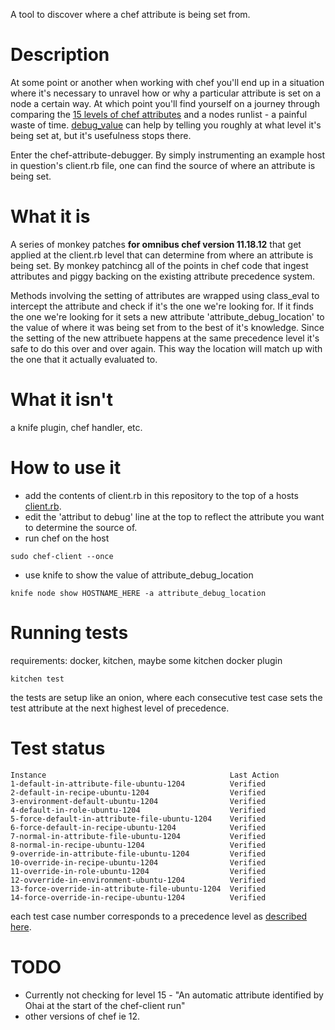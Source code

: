 A tool to discover where a chef attribute is being set from.

# Description
At some point or another when working with chef you'll end up in a situation
where it's necessary to unravel how or why a particular attribute is set on a
node a certain way. At which point you'll find yourself on a journey through
comparing the [15 levels of chef
attributes](https://docs.chef.io/attributes.html#attribute-precedence) 
and a nodes runlist - a painful
waste of time.
[debug_value](http://jtimberman.housepub.org/blog/2014/09/02/chef-node-dot-debug-value/) can help by telling you roughly at what level 
it's being set at, but it's usefulness stops there.

Enter the chef-attribute-debugger. By simply instrumenting an example host in 
question's client.rb file, one can find the source of where an attribute is
being set.

# What it is
A series of monkey patches __for omnibus chef version 11.18.12__ that get applied 
at the client.rb level that can  determine from where an attribute is being 
set. By monkey patchincg all of the points in chef code that ingest attributes
 and piggy backing on the existing attribute precedence system.

 Methods involving the setting of attributes are wrapped using class\_eval to
 intercept the attribute and check if it's the one we're looking for. If it
 finds the one we're looking for it sets a new attribute
 'attribute\_debug\_location' to the value of where it was being set from to
 the best of it's knowledge. Since the setting of the new attribuete happens
 at the same precedence level it's safe to do this over and over again. This
 way the location will match up with the one that it actually evaluated to.

# What it isn't
a knife plugin, chef handler, etc.

# How to use it
* add the contents of client.rb in this repository to the top of a hosts
[client.rb](https://raw.githubusercontent.com/jgedarovich/chef-attribute-debug/master/client.rb). 
* edit the 'attribut to debug' line at the top to reflect the attribute you 
want to determine the source of. 
* run chef on the host
```
sudo chef-client --once
```
* use knife to show the value of attribute\_debug\_location
```
knife node show HOSTNAME_HERE -a attribute_debug_location
```

# Running tests
requirements: docker, kitchen, maybe some kitchen docker plugin

```
kitchen test
```
the tests are setup like an onion, where each consecutive test case sets the
test attribute at the next highest level of precedence.

# Test status

```
Instance                                         Last Action
1-default-in-attribute-file-ubuntu-1204          Verified
2-default-in-recipe-ubuntu-1204                  Verified
3-environment-default-ubuntu-1204                Verified
4-default-in-role-ubuntu-1204                    Verified
5-force-default-in-attribute-file-ubuntu-1204    Verified
6-force-default-in-recipe-ubuntu-1204            Verified
7-normal-in-attribute-file-ubuntu-1204           Verified
8-normal-in-recipe-ubuntu-1204                   Verified
9-override-in-attribute-file-ubuntu-1204         Verified
10-override-in-recipe-ubuntu-1204                Verified
11-override-in-role-ubuntu-1204                  Verified
12-ovverride-in-environment-ubuntu-1204          Verified
13-force-override-in-attribute-file-ubuntu-1204  Verified
14-force-override-in-recipe-ubuntu-1204          Verified

```
each test case number corresponds to a precedence level as [described
here](https://docs.chef.io/attributes.html#attribute-precedence).

# TODO
* Currently not checking for level 15 - "An automatic attribute identified by Ohai at the
start of the chef-client run"
* other versions of chef ie 12.
